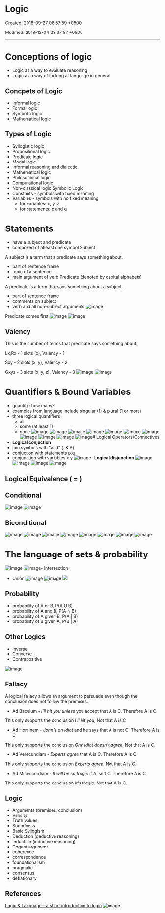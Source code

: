 # Logic

Created: 2018-09-27 08:57:59 +0500

Modified: 2018-12-04 23:37:57 +0500

---

# Conceptions of logic
-   Logic as a way to evaluate reasoning
-   Logic as a way of looking at language in general
## Concpets of Logic
-   Informal logic
-   Formal logic
-   Symbolic logic
-   Mathematical logic
## Types of Logic
-   Syllogistic logic
-   Propositional logic
-   Predicate logic
-   Modal logic
-   Informal reasoning and dialectic
-   Mathematical logic
-   Philosophical logic
-   Computational logic
-   Non-classical logic
Symbolic Logic
-   Constants - symbols with fixed meaning
-   Variables - symbols with no fixed meaning
    -   for variables: x, y, z
    -   for statements: p and q
# Statements
-   have a subject and predicate
-   composed of atleast one symbol
Subject

A subject is a term that a predicate says something about.
-   part of sentence frame
-   topic of a sentence
-   main argument of verb
Predicate (denoted by capital alphabets)

A predicate is a term that says something about a subject.
-   part of sentence frame
-   comments on subject
-   verb and all non-subject arguments
![image](media/Logic-image1.png)

Predicate comes first
![image](media/Logic-image2.png)
![image](media/Logic-image3.png)
## Valency

This is the number of terms that predicate says something about.

Lx,Rx - 1 slots (x), Valency - 1

Sxy - 2 slots (x, y), Valency - 2

Gxyz - 3 slots (x, y, z), Valency - 3
![image](media/Logic-image4.png)
![image](media/Logic-image5.png)
# Quantifiers & Bound Variables
-   quantity: how many?
-   examples from language include singular (1) & plural (1 or more)
-   three logical quantifiers
    -   all
    -   some (at least 1)
    -   none
![image](media/Logic-image6.png)
![image](media/Logic-image7.png)
![image](media/Logic-image8.png)
![image](media/Logic-image9.png)
![image](media/Logic-image10.png)
![image](media/Logic-image11.png)
![image](media/Logic-image12.png)
![image](media/Logic-image13.png)
![image](media/Logic-image14.png)
![image](media/Logic-image15.png)
![image](media/Logic-image16.png)# Logical Operators/Connectives
-   **Logical conjuction**
-   join symbols with "and" (. & Λ)
-   conjuction with statements p.q
-   conjunction with variables x.y
![image](media/Logic-image17.png)-   **Logical disjunction**
![image](media/Logic-image18.png)
![image](media/Logic-image19.png)
![image](media/Logic-image20.png)
![image](media/Logic-image21.png)
## Logical Equivalence ( = )
## Conditional

![image](media/Logic-image22.png)
![image](media/Logic-image23.png)
## Biconditional

![image](media/Logic-image24.png)
![image](media/Logic-image25.png)
![image](media/Logic-image26.png)
![image](media/Logic-image27.png)
![image](media/Logic-image28.png)
![image](media/Logic-image29.png)
![image](media/Logic-image30.png)
![image](media/Logic-image31.png)
# The language of sets & probability

![image](media/Logic-image32.png)
![image](media/Logic-image33.png)-   Intersection
-   Union
![image](media/Logic-image34.png)
![image](media/Logic-image35.png)
![](media/Logic-image36.png)
## Probability
-   probability of A or B, P(A U B)
-   probability of A and B, P(A **∩** B)
-   probability of A given B, P(A | B)
-   probability of B given A, P(B | A)
## Other Logics
-   Inverse
-   Converse
-   Contrapositive

![image](media/Logic-image37.png)
## Fallacy

A logical fallacy allows an argument to persuade even though the conclusion does not follow the premises.
-   Ad Baculum - *I'll hit you unless* you accept that A is C. Therefore A is C

This only supports the conclusion *I'll hit you*, Not that A is C
-   Ad Hominem - *John's an idiot* and he says that A is not C. Therefore A is C

This only supports the conclusion *One idiot doesn't agree.* Not that A is C.
-   Ad Verecundiam - *Experts agree* that A is C. Therefore A is C

This only supports the conclusion *Experts agree.* Not that A is C.
-   Ad Misericordiam - *It will be so tragic* if A isn't C. Therefore A is C

This only supports the conclusion *It's tragic.* Not that A is C.
## Logic
-   Arguments (premises, conclusion)
-   Validity
-   Truth values
-   Soundness
-   Basic Syllogism
-   Deduction (deductive reasoning)
-   Induction (inductive reasoning)
-   Cogent argument
-   coherence
-   correspondence
-   foundationalism
-   pragmatic
-   consensus
-   deflationary
## References

[Logic & Language - a short introduction to logic](https://www.youtube.com/playlist?list=PL48654681292CF456)
![image](media/Logic-image38.jpg)